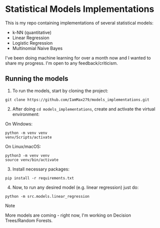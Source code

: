 # Statistical Models Implementations #

This is my repo containing implementations of several statistical models:
- k-NN (quantitative)
- Linear Regression
- Logistic Regression
- Multinomial Naive Bayes

I've been doing machine learning for over a month now and I wanted to share my progress. I'm open to any feedback/criticism.

## Running the models ##
1. To run the models, start by cloning the project:
```
git clone https://github.com/IamMax279/models_implementations.git
```
2. After doing ```cd models_implementations```, create and activate the virtual environment:

On Windows:
```
python -m venv venv
venv/Scripts/activate
```

On Linux/macOS:
```
python3 -m venv venv
source venv/bin/activate
```

3. Install necessary packages:
```
pip install -r requirements.txt
```

4. Now, to run any desired model (e.g. linear regression) just do:
```
python -m src.models.linear_regression
```

>[!NOTE]
>More models are coming - right now, I'm working on Decision Trees/Random Forests.
